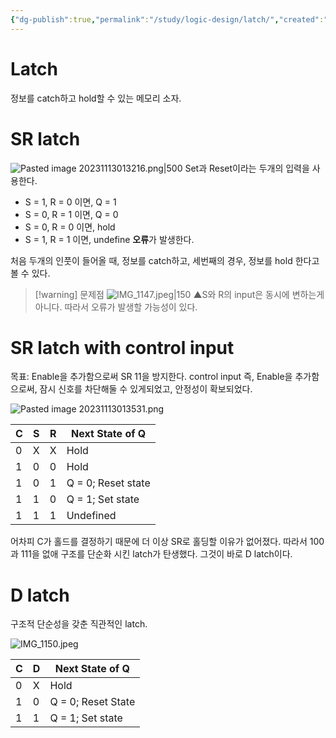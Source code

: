 ```yaml
---
{"dg-publish":true,"permalink":"/study/logic-design/latch/","created":"2023-12-18T02:49:10.000+09:00","updated":"2025-01-14T15:33:45.000+09:00"}
---
```


# Latch
정보를 catch하고 hold할 수 있는 메모리 소자.
# SR latch

![Pasted image 20231113013216.png|500](/img/user/z-Attached%20Files/Pasted%20image%2020231113013216.png)
Set과 Reset이라는 두개의 입력을 사용한다.
- S = 1, R = 0 이면, Q = 1
- S = 0, R = 1 이면, Q = 0
- S = 0, R = 0 이면, hold
- S = 1, R = 1 이면, undefine **오류**가 발생한다.

처음 두개의 인풋이 들어올 때, 정보를 catch하고,
세번째의 경우, 정보를 hold 한다고 볼 수 있다.

>[!warning] 문제점
![IMG_1147.jpeg|150](/img/user/z-Attached%20Files/IMG_1147.jpeg)
▲S와 R의 input은 동시에 변하는게 아니다. 따라서 오류가 발생할 가능성이 있다.


# SR latch with control input
목표: Enable을 추가함으로써 SR 11을 방지한다.
control input 즉, Enable을 추가함으로써, 잠시 신호를 차단해둘 수 있게되었고, 안정성이 확보되었다.

![Pasted image 20231113013531.png](/img/user/z-Attached%20Files/Pasted%20image%2020231113013531.png)

C | S | R | Next State of Q
--|-- |-- |--
0 | X | X | Hold 
1 | 0 | 0 | Hold
1 | 0 | 1 | Q = 0; Reset state
1 | 1 | 0 | Q = 1; Set state
1 | 1 | 1 | Undefined

어차피 C가 홀드를 결정하기 때문에 더 이상 SR로 홀딩할 이유가 없어졌다.
따라서 100과 111을 없애 구조를 단순화 시킨 latch가 탄생했다.
그것이 바로 D latch이다.

# D latch
구조적 단순성을 갖춘 직관적인 latch.

![IMG_1150.jpeg](/img/user/z-Attached%20Files/IMG_1150.jpeg)

C | D | Next State of Q
--|-- |--
0 | X | Hold  
1 | 0 | Q = 0; Reset State
1 | 1 | Q = 1; Set state
